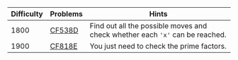 | Difficulty | Problems | Hints |
| -------- | -------- | -------- |
| 1800 | [CF538D](https://codeforces.com/problemset/problem/538/D) | Find out all the possible moves and check whether each `'x'` can be reached. |
| 1900 | [CF818E](https://codeforces.com/problemset/problem/818/E) | You just need to check the prime factors. |